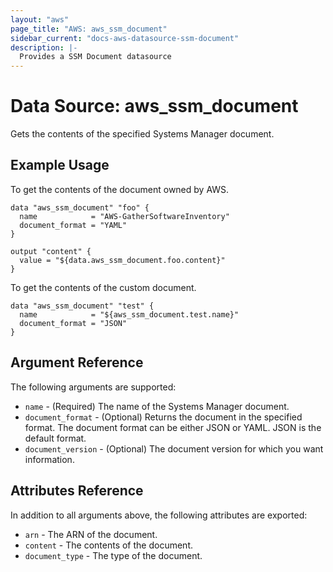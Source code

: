 ```yaml
---
layout: "aws"
page_title: "AWS: aws_ssm_document"
sidebar_current: "docs-aws-datasource-ssm-document"
description: |-
  Provides a SSM Document datasource
---
```


# Data Source: aws_ssm_document

Gets the contents of the specified Systems Manager document.

## Example Usage

To get the contents of the document owned by AWS.

```hcl
data "aws_ssm_document" "foo" {
  name            = "AWS-GatherSoftwareInventory"
  document_format = "YAML"
}

output "content" {
  value = "${data.aws_ssm_document.foo.content}"
}
```
To get the contents of the custom document.

```hcl
data "aws_ssm_document" "test" {
  name            = "${aws_ssm_document.test.name}"
  document_format = "JSON"
}
```


## Argument Reference

The following arguments are supported:

* `name` - (Required) The name of the Systems Manager document.
* `document_format` - (Optional) Returns the document in the specified format. The document format can be either JSON or YAML. JSON is the default format.
* `document_version` - (Optional) The document version for which you want information.

## Attributes Reference

In addition to all arguments above, the following attributes are exported:

* `arn` - The ARN of the document.
* `content` - The contents of the document.
* `document_type` - The type of the document.
